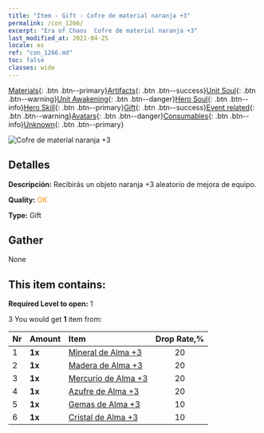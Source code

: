 ```yaml
---
title: "Item - Gift - Cofre de material naranja +3"
permalink: /con_1266/
excerpt: "Era of Chaos  Cofre de material naranja +3"
last_modified_at: 2021-04-25
locale: es
ref: "con_1266.md"
toc: false
classes: wide
---
```

 [Materials](/ItemsES/){: .btn .btn--primary}[Artifacts](/ItemsES/Artifacts/){: .btn .btn--success}[Unit Soul](/ItemsES/UnitSoul/){: .btn .btn--warning}[Unit Awakening](/ItemsES/UnitAwakening/){: .btn .btn--danger}[Hero Soul](/ItemsES/HeroSoul/){: .btn .btn--info}[Hero Skill](/ItemsES/HeroSkill/){: .btn .btn--primary}[Gift](/ItemsES/Gift/){: .btn .btn--success}[Event related](/ItemsES/Events/){: .btn .btn--warning}[Avatars](/ItemsES/Avatars/){: .btn .btn--danger}[Consumables](/ItemsES/Consumables/){: .btn .btn--info}[Unknown](/ItemsES/Unknown/){: .btn .btn--primary}

 ![Cofre de material naranja +3](/images/t/i_304002.png)

## Detalles
 **Descripción:** Recibirás un objeto naranja +3 aleatorio de mejora de equipo.

 **Quality:** <span style="color: #FF8C00">OK</span>

 **Type:** Gift

## Gather

  None

## This item contains:

 **Required Level to open:** 1

 3 You would get **1** item  from:

  | Nr | Amount |     Item    | Drop Rate,% |
  |:---|:-------|:------------|:---------:|
  | 1 |  **1x** | [Mineral de Alma +3](/ItemsES/mat_82/) | 20 | 
  | 2 |  **1x** | [Madera de Alma +3](/ItemsES/mat_83/) | 20 | 
  | 3 |  **1x** | [Mercurio de Alma +3](/ItemsES/mat_84/) | 20 | 
  | 4 |  **1x** | [Azufre de Alma +3](/ItemsES/mat_85/) | 20 | 
  | 5 |  **1x** | [Gemas de Alma +3](/ItemsES/mat_86/) | 10 | 
  | 6 |  **1x** | [Cristal de Alma +3](/ItemsES/mat_87/) | 10 | 
